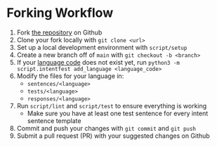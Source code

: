 # Forking Workflow

1. Fork [the repository](https://github.com/home-assistant/intents) on Github
2. Clone your fork locally with `git clone <url>`
3. Set up a local development environment with `script/setup`
4. Create a new branch off of `main` with `git checkout -b <branch>`
5. If your [language code](https://en.wikipedia.org/wiki/List_of_ISO_639-1_codes) does not exist yet, run `python3 -m script.intentfest add_language <language_code>`
6. Modify the files for your language in:
    * `sentences/<language>`
    * `tests/<language>`
    * `responses/<language>`
6. Run `script/lint` and `script/test` to ensure everything is working
    * Make sure you have at least one test sentence for every intent sentence template
7. Commit and push your changes with `git commit` and `git push`
8. Submit a pull request (PR) with your suggested changes on Github
